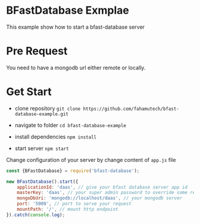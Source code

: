# BFastDatabase Exmplae

This example show how to start a bfast-database server

# Pre Request
You need to have a mongodb url either remote or locally.

# Get Start

* clone repository `git clone https://github.com/fahamutech/bfast-database-example.git`

* navigate to folder `cd bfast-database-example`

* install dependencies `npm install`

* start server `npm start`

Change configuration of your server by change content of `app.js` file 

```javascript
const {BFastDatabase} = require('bfast-database');

new BFastDatabase().start({
    applicationId: 'daas', // give your bfast database server app id
    masterKey: 'daas', // your super admin password to override some restriction
    mongoDbUri: 'mongodb://localhost/daas', // your mongodb server
    port: '5000', // port to serve your request
    mountPath: '/', // mount http endpoint
}).catch(console.log);
```
